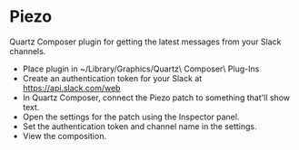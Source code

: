 # Piezo
Quartz Composer plugin for getting the latest messages from your Slack channels.

* Place plugin in ~/Library/Graphics/Quartz\ Composer\ Plug-Ins
* Create an authentication token for your Slack at https://api.slack.com/web
* In Quartz Composer, connect the Piezo patch to something that'll show text.
* Open the settings for the patch using the Inspector panel.
* Set the authentication token and channel name in the settings.
* View the composition.

